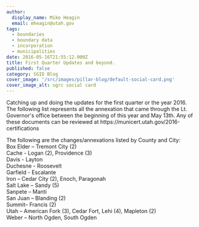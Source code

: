 ```yaml
---
author:
  display_name: Mike Heagin
  email: mheagin@utah.gov
tags:
  - boundaries
  - boundary data
  - incorporation
  - municipalities
date: 2016-05-16T21:55:12.000Z
title: First Quarter Updates and beyond.
published: false
category: SGID Blog
cover_image: '/src/images/pillar-blog/default-social-card.png'
cover_image_alt: ugrc social card
---
```


<p>    Catching up and doing the updates for the first quarter or the year 2016.
The following list represents all the annexation that came through the Lt. Governor's office between the beginning of this year and May 13th. Any of these documents can be reviewed at https://municert.utah.gov/2016-certifications</p>
<p>The following are the changes/annexations listed by County and City:<br />
Box Elder – Tremont City (2)<br />
Cache - Logan (2), Providence (3)<br />
Davis  - Layton<br />
Duchesne - Roosevelt<br />
Garfield - Escalante<br/>
Iron – Cedar City (2), Enoch, Paragonah<br />
Salt Lake – Sandy (5)<br />
Sanpete – Manti<br />
San Juan – Blanding (2)<br />
Summit– Francis (2)<br />
Utah – American Fork (3), Cedar Fort, Lehi (4), Mapleton (2)<br />
Weber – North Ogden, South Ogden</p>
